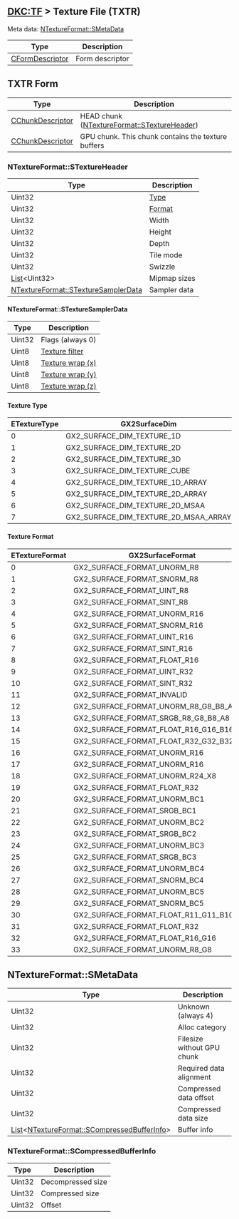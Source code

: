 ## [DKC:TF](/formats.md#dkctf) > Texture File (TXTR)

Meta data: [NTextureFormat::SMetaData](#ntextureformatsmetadata)

| Type | Description |
| --- | --- |
| [CFormDescriptor] | Form descriptor |

## TXTR Form
| Type | Description |
| --- | --- |
| [CChunkDescriptor] | HEAD chunk ([NTextureFormat::STextureHeader](#ntextureformatstextureheader)) |
| [CChunkDescriptor] | GPU chunk. This chunk contains the texture buffers |

### NTextureFormat::STextureHeader
| Type | Description |
| --- | --- |
| Uint32 | [Type](#texture-type) |
| Uint32 | [Format](#texture-format) |
| Uint32 | Width |
| Uint32 | Height |
| Uint32 | Depth |
| Uint32 | Tile mode |
| Uint32 | Swizzle |
| [List]&lt;Uint32&gt; | Mipmap sizes |
| [NTextureFormat::STextureSamplerData](#ntextureformatstexturesamplerdata) | Sampler data |

#### NTextureFormat::STextureSamplerData
| Type | Description |
| --- | --- |
| Uint32 | Flags (always 0) |
| Uint8 | [Texture filter](enums.md#texture-filter) |
| Uint8 | [Texture wrap (x)](enums.md#texture-wrap) |
| Uint8 | [Texture wrap (y)](enums.md#texture-wrap) |
| Uint8 | [Texture wrap (z)](enums.md#texture-wrap) |

#### Texture Type
| ETextureType | GX2SurfaceDim |
| --- | --- |
| 0 | GX2_SURFACE_DIM_TEXTURE_1D |
| 1 | GX2_SURFACE_DIM_TEXTURE_2D |
| 2 | GX2_SURFACE_DIM_TEXTURE_3D |
| 3 | GX2_SURFACE_DIM_TEXTURE_CUBE |
| 4 | GX2_SURFACE_DIM_TEXTURE_1D_ARRAY |
| 5 | GX2_SURFACE_DIM_TEXTURE_2D_ARRAY |
| 6 | GX2_SURFACE_DIM_TEXTURE_2D_MSAA |
| 7 | GX2_SURFACE_DIM_TEXTURE_2D_MSAA_ARRAY |

#### Texture Format
| ETextureFormat | GX2SurfaceFormat |
| --- | --- |
| 0 | GX2_SURFACE_FORMAT_UNORM_R8 |
| 1 | GX2_SURFACE_FORMAT_SNORM_R8 |
| 2 | GX2_SURFACE_FORMAT_UINT_R8 |
| 3 | GX2_SURFACE_FORMAT_SINT_R8 |
| 4 | GX2_SURFACE_FORMAT_UNORM_R16 |
| 5 | GX2_SURFACE_FORMAT_SNORM_R16 |
| 6 | GX2_SURFACE_FORMAT_UINT_R16 |
| 7 | GX2_SURFACE_FORMAT_SINT_R16 |
| 8 | GX2_SURFACE_FORMAT_FLOAT_R16 |
| 9 | GX2_SURFACE_FORMAT_UINT_R32 |
| 10 | GX2_SURFACE_FORMAT_SINT_R32 |
| 11 | GX2_SURFACE_FORMAT_INVALID |
| 12 | GX2_SURFACE_FORMAT_UNORM_R8_G8_B8_A8 |
| 13 | GX2_SURFACE_FORMAT_SRGB_R8_G8_B8_A8 |
| 14 | GX2_SURFACE_FORMAT_FLOAT_R16_G16_B16_A16 |
| 15 | GX2_SURFACE_FORMAT_FLOAT_R32_G32_B32_A32 |
| 16 | GX2_SURFACE_FORMAT_UNORM_R16 |
| 17 | GX2_SURFACE_FORMAT_UNORM_R16 |
| 18 | GX2_SURFACE_FORMAT_UNORM_R24_X8 |
| 19 | GX2_SURFACE_FORMAT_FLOAT_R32 |
| 20 | GX2_SURFACE_FORMAT_UNORM_BC1 |
| 21 | GX2_SURFACE_FORMAT_SRGB_BC1 |
| 22 | GX2_SURFACE_FORMAT_UNORM_BC2 |
| 23 | GX2_SURFACE_FORMAT_SRGB_BC2 |
| 24 | GX2_SURFACE_FORMAT_UNORM_BC3 |
| 25 | GX2_SURFACE_FORMAT_SRGB_BC3 |
| 26 | GX2_SURFACE_FORMAT_UNORM_BC4 |
| 27 | GX2_SURFACE_FORMAT_SNORM_BC4 |
| 28 | GX2_SURFACE_FORMAT_UNORM_BC5 |
| 29 | GX2_SURFACE_FORMAT_SNORM_BC5 |
| 30 | GX2_SURFACE_FORMAT_FLOAT_R11_G11_B10 |
| 31 | GX2_SURFACE_FORMAT_FLOAT_R32 |
| 32 | GX2_SURFACE_FORMAT_FLOAT_R16_G16 |
| 33 | GX2_SURFACE_FORMAT_UNORM_R8_G8 |

## NTextureFormat::SMetaData
| Type | Description |
| --- | --- |
| Uint32 | Unknown (always 4) |
| Uint32 | Alloc category |
| Uint32 | Filesize without GPU chunk |
| Uint32 | Required data alignment |
| Uint32 | Compressed data offset |
| Uint32 | Compressed data size |
| [List]&lt;[NTextureFormat::SCompressedBufferInfo](#ntextureformatscompressedbufferinfo)&gt; | Buffer info |

### NTextureFormat::SCompressedBufferInfo
| Type | Description |
| --- | --- |
| Uint32 | Decompressed size |
| Uint32 | Compressed size |
| Uint32 | Offset |

[List]: types.md#list
[CFormDescriptor]: types.md#cformdescriptor
[CChunkDescriptor]: types.md#cchunkdescriptor